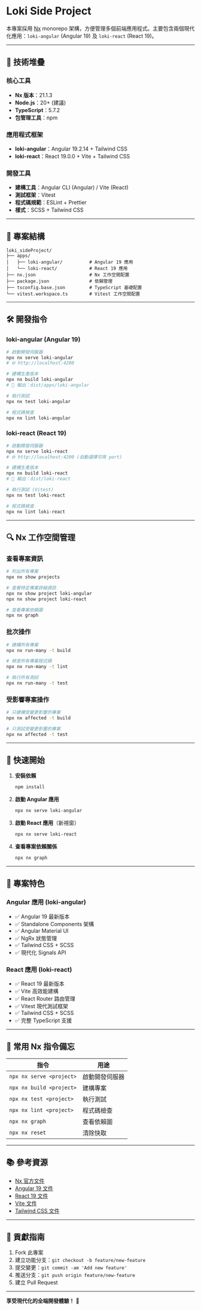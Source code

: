 # Loki Side Project

本專案採用 [Nx](https://nx.dev) monorepo 架構，方便管理多個前端應用程式。主要包含兩個現代化應用：`loki-angular` (Angular 19) 及 `loki-react` (React 19)。

---

## 🚀 技術堆疊

### 核心工具
- **Nx 版本**：21.1.3
- **Node.js**：20+ (建議)
- **TypeScript**：5.7.2
- **包管理工具**：npm

### 應用程式框架
- **loki-angular**：Angular 19.2.14 + Tailwind CSS
- **loki-react**：React 19.0.0 + Vite + Tailwind CSS

### 開發工具
- **建構工具**：Angular CLI (Angular) / Vite (React)
- **測試框架**：Vitest
- **程式碼規範**：ESLint + Prettier
- **樣式**：SCSS + Tailwind CSS

---

## 📁 專案結構

```
loki_sideProject/
├── apps/
│   ├── loki-angular/          # Angular 19 應用
│   └── loki-react/            # React 19 應用
├── nx.json                    # Nx 工作空間配置
├── package.json               # 依賴管理
├── tsconfig.base.json         # TypeScript 基礎配置
└── vitest.workspace.ts        # Vitest 工作空間配置
```

---

## 🛠️ 開發指令

### loki-angular (Angular 19)

```bash
# 啟動開發伺服器
npx nx serve loki-angular
# 🌐 http://localhost:4200

# 建構生產版本
npx nx build loki-angular
# 📁 輸出：dist/apps/loki-angular

# 執行測試
npx nx test loki-angular

# 程式碼檢查
npx nx lint loki-angular
```

### loki-react (React 19)

```bash
# 啟動開發伺服器
npx nx serve loki-react
# 🌐 http://localhost:4200 (自動選擇可用 port)

# 建構生產版本
npx nx build loki-react
# 📁 輸出：dist/loki-react

# 執行測試 (Vitest)
npx nx test loki-react

# 程式碼檢查
npx nx lint loki-react
```

---

## 🔍 Nx 工作空間管理

### 查看專案資訊
```bash
# 列出所有專案
npx nx show projects

# 查看特定專案詳細資訊
npx nx show project loki-angular
npx nx show project loki-react

# 查看專案依賴圖
npx nx graph
```

### 批次操作
```bash
# 建構所有專案
npx nx run-many -t build

# 檢查所有專案程式碼
npx nx run-many -t lint

# 執行所有測試
npx nx run-many -t test
```

### 受影響專案操作
```bash
# 只建構受變更影響的專案
npx nx affected -t build

# 只測試受變更影響的專案
npx nx affected -t test
```

---

## 🚀 快速開始

1. **安裝依賴**
   ```bash
   npm install
   ```

2. **啟動 Angular 應用**
   ```bash
   npx nx serve loki-angular
   ```

3. **啟動 React 應用**（新視窗）
   ```bash
   npx nx serve loki-react
   ```

4. **查看專案依賴關係**
   ```bash
   npx nx graph
   ```

---

## 🎯 專案特色

### Angular 應用 (loki-angular)
- ✅ Angular 19 最新版本
- ✅ Standalone Components 架構
- ✅ Angular Material UI
- ✅ NgRx 狀態管理
- ✅ Tailwind CSS + SCSS
- ✅ 現代化 Signals API

### React 應用 (loki-react)
- ✅ React 19 最新版本
- ✅ Vite 高效能建構
- ✅ React Router 路由管理
- ✅ Vitest 現代測試框架
- ✅ Tailwind CSS + SCSS
- ✅ 完整 TypeScript 支援

---

## 🔧 常用 Nx 指令備忘

| 指令 | 用途 |
|------|------|
| `npx nx serve <project>` | 啟動開發伺服器 |
| `npx nx build <project>` | 建構專案 |
| `npx nx test <project>` | 執行測試 |
| `npx nx lint <project>` | 程式碼檢查 |
| `npx nx graph` | 查看依賴圖 |
| `npx nx reset` | 清除快取 |

---

## 📚 參考資源

- [Nx 官方文件](https://nx.dev)
- [Angular 19 文件](https://angular.io/)
- [React 19 文件](https://react.dev/)
- [Vite 文件](https://vitejs.dev/)
- [Tailwind CSS 文件](https://tailwindcss.com/)

---

## 🤝 貢獻指南

1. Fork 此專案
2. 建立功能分支：`git checkout -b feature/new-feature`
3. 提交變更：`git commit -am 'Add new feature'`
4. 推送分支：`git push origin feature/new-feature`
5. 建立 Pull Request

---

**享受現代化的全端開發體驗！** 🎉
